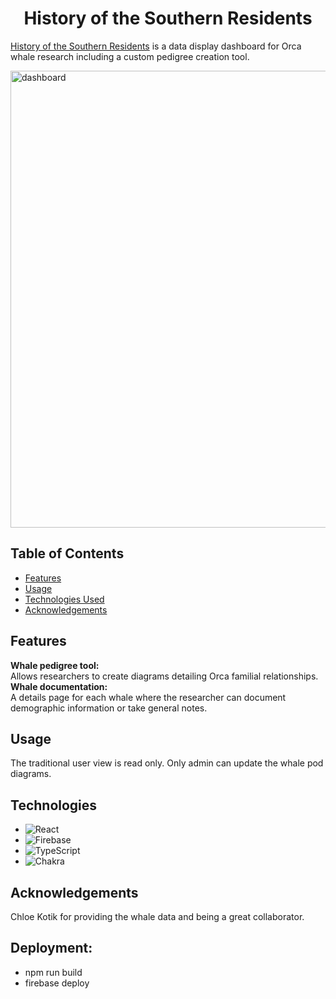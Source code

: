 <h1 align="center">History of the Southern Residents</h1>

<a href='https://save-the-whales-ee45b.web.app/pods/3KMIIoqRyWVhr8x8vABb'>History of the Southern Residents</a> is a data display dashboard for Orca whale research including a custom pedigree creation tool. 

<img width="731" alt="dashboard" src="https://github.com/Julian-Tipler/save-the-whales-flow/assets/59591817/77cbb72f-c65e-4a95-96b1-af2f70e923eb">

## Table of Contents
- [Features](#features)
- [Usage](#usage)
- [Technologies Used](#technologies-used)
- [Acknowledgements](#acknowledgements)

## Features

**Whale pedigree tool:**  
Allows researchers to create diagrams detailing Orca familial relationships.  
**Whale documentation:**  
A details page for each whale where the researcher can document demographic information or take general notes.  

## Usage

The traditional user view is read only. Only admin can update the whale pod diagrams.

## Technologies

* ![React](https://img.shields.io/badge/react-%2320232a.svg?style=for-the-badge&logo=react&logoColor=%2361DAFB)
* ![Firebase](https://img.shields.io/badge/Firebase-039BE5?style=for-the-badge&logo=Firebase&logoColor=white)
* ![TypeScript](https://img.shields.io/badge/typescript-%23007ACC.svg?style=for-the-badge&logo=typescript&logoColor=white)
* ![Chakra](https://img.shields.io/badge/chakra-%234ED1C5.svg?style=for-the-badge&logo=chakraui&logoColor=white)

## Acknowledgements

Chloe Kotik for providing the whale data and being a great collaborator.

## Deployment:
* npm run build
* firebase deploy
